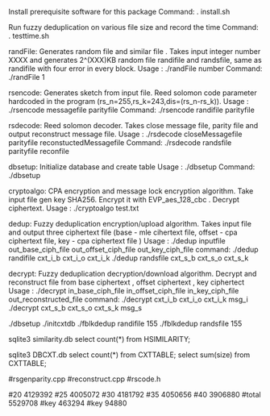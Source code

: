 
Install prerequisite software for this package
Command:
. install.sh

Run fuzzy deduplication on various file size and record the time
Command:
. testtime.sh

randFile:
Generates random file and similar file . Takes input integer number XXXX and generates 2^(XXX)KB random file randifile and 
randsfile, same as  randifile with four error in every block. 
Usage :
./randFile number
Command:
./randFile 1

rsencode:
Generates sketch from input file. Reed solomon code parameter hardcoded in the program (rs_n=255,rs_k=243,dis=(rs_n-rs_k)).
Usage :
./rsencode messagefile parityfile
Command:
./rsencode randifile parityfile

rsdecode:
Reed solomon decoder. Takes close message file, parity file and output reconstruct message file.
Usage :
./rsdecode closeMessagefile parityfile reconstuctedMessagefile
Command:
./rsdecode randsfile parityfile reconfile

dbsetup: Initialize database and create table
Usage :
./dbsetup
Command:
./dbsetup  

cryptoalgo:
CPA encryption and message lock encryption algorithm. Take input file gen key SHA256. Encrypt it with EVP_aes_128_cbc . Decrypt ciphertext. 
Usage :
./cryptoalgo test.txt

dedup:
Fuzzy deduplication encryption/upload algorithm. Takes input file and output three ciphertext file (base - mle cihertext file, offset - cpa ciphertext file, key - cpa ciphertext file )
Usage :
./dedup inputfile out_base_ciph_file out_offset_ciph_file out_key_ciph_file
command:
./dedup randifile cxt_i_b cxt_i_o cxt_i_k
./dedup randsfile cxt_s_b cxt_s_o cxt_s_k


decrypt:
Fuzzy deduplication decryption/download algorithm. Decrypt and reconstruct file from base ciphertext , offset ciphertext , key ciphertect
Usage :
./decrypt in_base_ciph_file in_offset_ciph_file in_key_ciph_file out_reconstructed_file
command:
./decrypt cxt_i_b cxt_i_o cxt_i_k msg_i
./decrypt cxt_s_b cxt_s_o cxt_s_k msg_s


./dbsetup
./initcxtdb
./fblkdedup randifile 155
./fblkdedup randsfile 155

sqlite3 similarity.db
select count(*) from HSIMILARITY;

sqlite3 DBCXT.db
select count(*) from CXTTABLE;
select sum(size) from CXTTABLE;


#rsgenparity.cpp
#reconstruct.cpp
#rscode.h

#20 4129392
#25 4005072
#30 4181792
#35 4050656
#40 3906880
#total 5529708
#key    463294
#key     94880